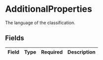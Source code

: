 # AdditionalProperties

The language of the classification.


## Fields

| Field       | Type        | Required    | Description |
| ----------- | ----------- | ----------- | ----------- |